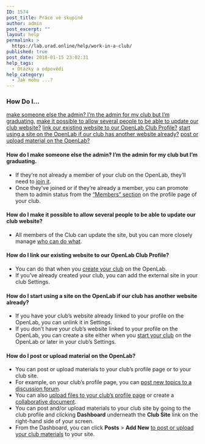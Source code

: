 ```yaml
---
ID: 1574
post_title: Práce ve skupině
author: admin
post_excerpt: ""
layout: help
permalink: >
  https://lab.urad.online/help/work-in-a-club/
published: true
post_date: 2018-01-15 23:02:31
help_tags:
  - Otázky a odpovědi
help_category:
  - Jak mohu ...?
---
```

<h3>How Do I…</h3>
<a href="https://lab.urad.online/help/work-in-a-club/#changeadmins">make someone else the admin? I’m the admin for my club but I’m graduating.</a>
<a href="https://lab.urad.online/help/work-in-a-club/#multipleadmins">make it possible to allow several people to be able to update our club website?</a>
<a href="https://lab.urad.online/help/work-in-a-club/#linksite">link our existing website to our OpenLab Club Profile?</a>
<a href="https://lab.urad.online/help/work-in-a-club/#newsite">start using a site on the OpenLab if our club has another website already?</a>
<a href="https://lab.urad.online/help/work-in-a-club/#post">post or upload material on the OpenLab?</a><a name="changeadmins"></a>
<h4>How do I make someone else the admin? I’m the admin for my club but I’m graduating.</h4>
<ul>
 	<li>If they’re not already a member of your club on the OpenLab, they’ll need to <a href="https://lab.urad.online/help/joining-a-club/">join it</a>.<a name="change2project"></a></li>
 	<li>Once they’ve joined or if they’re already a member, you can promote them to admin status from the <a href="https://lab.urad.online/help/managing-membership-of-a-course-project-or-club-2/">“Members” section</a> on the profile page of your club.<a name="multipleadmins"></a></li>
</ul>
<h4>How do I make it possible to allow several people to be able to update our club website?</h4>
<ul>
 	<li>All members of the Club can update the site, but you can more closely manage <a href="https://lab.urad.online/help/managing-users-on-your-site/">who can do what</a>.<a name="linksite"></a></li>
</ul>
<h4>How do I link our existing website to our OpenLab Club Profile?</h4>
<ul>
 	<li>You can do that when you <a href="https://lab.urad.online/help/who-can-build-a-site/">create your club</a> on the OpenLab.<a name="newsite"></a></li>
 	<li>If you’ve already created your club, you can add the external site in your club Settings.<a name="linksite"></a></li>
</ul>
<h4>How do I start using a site on the OpenLab if our club has another website already?</h4>
<ul>
 	<li>If you have your club’s website already linked to your profile on the OpenLab, you can unlink it in Settings.</li>
 	<li>If you don’t have your club’s website linked to your profile on the OpenLab, you can create a site either when you <a href="https://lab.urad.online/help/what-is-a-site-on-a-course-project-or-club/">start your club</a> on the OpenLab or later in your club’s Settings.<a name="post"></a></li>
</ul>
<h4>How do I post or upload material on the OpenLab?</h4>
<ul>
 	<li>You can post or upload materials to your club’s profile page or to your club site.</li>
 	<li>For example, on your club’s profile page, you can <a href="https://lab.urad.online/help/discussion-forums/">post new topics to a discussion forum</a>.</li>
 	<li>You can also <a href="https://lab.urad.online/help/using-files/">upload files to your club’s profile page</a> or create a <a href="https://lab.urad.online/help/using-docs/">collaborative document</a>.</li>
 	<li>You can post and/or upload materials to your club site by going to the club profile and clicking <strong>Dashboard</strong> underneath the <strong>Club Site</strong> link on the right-hand side of your screen.</li>
 	<li>From the Dashboard, you can click <strong>Posts</strong> &gt; <strong>Add New</strong> <a href="https://lab.urad.online/help/writing-a-post/">to post or upload your club materials</a> to your site.</li>
</ul>
